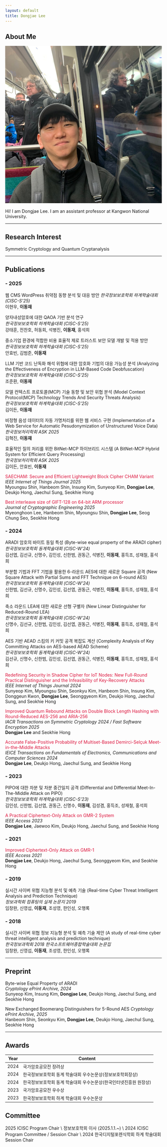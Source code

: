 ```yaml
---
layout: default
title: Dongjae Lee
---
```


## About Me

<img class="profile-picture" src="face.jpg">

Hi! I am Dongjae Lee. I am an assistant professor at Kangwon National University.

---

## Research Interest

Symmetric Cryptology and Quantum Cryptanalysis

---

## Publications

### - 2025

웹 CMS WordPress 취약점 동향 분석 및 대응 방안
*한국정보보호학회 하계학술대회 (CISC-S'25)*  
이현우, **이동재**  

양자내성암호에 대한 QAOA 기반 분석 연구  
*한국정보보호학회 하계학술대회 (CISC-S'25)*  
강태훈, 전찬호, 허동회, 석병진, **이동재**, 홍석희  

중소기업 환경에 적합한 비용 효율적 제로 트러스트 보안 모델 개발 및 적용 방안  
*한국정보보호학회 하계학술대회 (CISC-S'25)*  
안효빈, 김범준, **이동재**

LLM 기반 코드 난독화 해석 위협에 대한 암호화 기법의 대응 가능성 분석 (Analyzing the Effectiveness of Encryption in LLM-Based Code Deobfuscation)  
*한국정보보호학회 하계학술대회 (CISC-S'25)*  
조준환, **이동재**

모델 컨텍스트 프로토콜(MCP) 기술 동향 및 보안 위협 분석 (Model Context Protocol(MCP) Technology Trends And Security Threats Analysis)  
*한국정보보호학회 하계학술대회 (CISC-S'25)*  
김이든, **이동재**

비정형 음성 데이터의 자동 가명처리를 위한 웹 서비스 구현 (Implementation of a Web Service for Automatic Pesudonymization of Unstructured Voice Data)  
*한국정보처리학회 ASK 2025*  
김혁진, **이동재**  

효율적인 질의 처리를 위한 BitNet-MCP 하이브리드 시스템 (A BitNet-MCP Hybrid System for Efficient Query Processing)  
*한국정보처리학회 ASK 2025*  
김이든, 안효빈, **이동재**  

<span style="color:crimson"> SAECHAM: Secure and Efficient Lightweight Block Cipher CHAM Variant </span>  
*IEEE Internet of Things Journal 2025*  
Myoungsu Shin, Hanbeom Shin, Insung Kim, Sunyeop Kim, **Dongjae Lee**, Deukjo Hong, Jaechul Sung, Seokhie Hong  

<span style="color:crimson"> Best interleave size of GIFT-128 on 64-bit ARM processor </span>  
*Journal of Cryptographic Engineering 2025*  
Myeonghoon Lee, Hanbeom Shin, Myoungsu Shin, **Dongjae Lee**, Seog Chung Seo, Seokhie Hong  

### - 2024

ARADI 암호의 바이트 동일 특성 (Byte-wise equal property of the ARADI cipher)  
*한국정보보호학회 동계학술대회 (CISC-W'24)*  
김선엽, 김선규, 신명수, 김인성, 신한범, 권동근, 석병진, **이동재**, 홍득조, 성재철, 홍석희  

부분합 기법과 FFT 기법을 활용한 6-라운드 AES에 대한 새로운 Square 공격 (New Square Attack with Partial Sums and FFT Technique on 6-round AES)  
*한국정보보호학회 동계학술대회 (CISC-W'24)*  
신한범, 김선규, 신명수, 김인성, 김선엽, 권동근, 석병진, **이동재**, 홍득조, 성재철, 홍석희  <br>

축소 라운드 LEA에 대한 새로운 선형 구별자 (New Linear Distinguisher for Reduced-Round LEA)  
*한국정보보호학회 동계학술대회 (CISC-W'24)*  
신명수, 김선규, 신한범, 김인성, 김선엽, 권동근, 석병진, **이동재**, 홍득조, 성재철, 홍석희  

AES 기반 AEAD 스킴의 키 커밋 공격 복잡도 계산 (Complexity Analysis of Key Committing Attacks on AES-based AEAD Scheme)  
*한국정보보호학회 동계학술대회 (CISC-W'24)*  
김선규, 신명수, 신한범, 김인성, 김선엽, 권동근, 석병진, **이동재**, 홍득조, 성재철, 홍석희  

<span style="color:crimson"> Redefining Security in Shadow Cipher for IoT Nodes: New Full-Round Practical Distinguisher and the Infeasibility of Key-Recovery Attacks </span>  
*IEEE Internet of Things Journal 2024*  
Sunyeop Kim, Myoungsu Shin, Seonkyu Kim, Hanbeom Shin, Insung Kim, Donggeun Kwon, **Dongjae Lee**, Seonggyeom Kim, Deukjo Hong, Jaechul Sung, and Seokhie Hong  

<span style="color:crimson"> Improved Quantum Rebound Attacks on Double Block Length Hashing with Round-Reduced AES-256 and ARIA-256 </span>  
*IACR Transactions on Symmetric Cryptology 2024 / Fast Software Encryption 2025*  
**Dongjae Lee** and Seokhie Hong  

<span style="color:crimson"> Accurate False-Positive Probability of Multiset-Based Demirci-Selçuk Meet-in-the-Middle Attacks </span>  
*IEICE Transactions on Fundamentals of Electronics, Communications and Computer Sciences 2024*  
**Dongjae Lee**, Deukjo Hong, Jaechul Sung, and Seokhie Hong  

### - 2023

PIPO에 대한 차분 및 차분 중간일치 공격 (Differential and Differential Meet-In-The-Middle Attack on PIPO)  
*한국정보보호학회 하계학술대회 (CISC-S'23)*  
김인성, 신한범, 김선엽, 권동근, 신명수, **이동재**, 김성겸, 홍득조, 성재철, 홍석희  

<span style="color:crimson"> A Practical Ciphertext-Only Attack on GMR-2 System </span>  
*IEEE Access 2023*  
**Dongjae Lee**, Jaewoo Kim, Deukjo Hong, Jaechul Sung, and Seokhie Hong  

### - 2021

<span style="color:crimson"> Improved Ciphertext-Only Attack on GMR-1 </span>  
*IEEE Access 2021*  
**Dongjae Lee**, Deukjo Hong, Jaechul Sung, Seonggyeom Kim, and Seokhie Hong  

### - 2019

실시간 사이버 위협 지능형 분석 및 예측 기술 (Real-time Cyber Threat Intelligent Analysis and Prediction Technique)  
*정보과학회 컴퓨팅의 실제 논문지 2019*  
임창완, 신영섭, **이동재**, 조성영, 한인성, 오행록  

### - 2018

실시간 사이버 위협 정보 지능형 분석 및 예측 기술 제안 (A study of real-time cyber threat intelligent analysis and prediction technique)  
*한국정보과학회 2018 한국소프트웨어종합학술대회 논문집*  
임창완, 신영섭, **이동재**, 조성영, 한인성, 오행록  

---

## Preprint

Byte-wise Equal Property of ARADI  
*Cryptology ePrint Archive, 2024*  
Sunyeop Kim, Insung Kim, **Dongjae Lee**, Deukjo Hong, Jaechul Sung, and Seokhie Hong  

New Exchanged Boomerang Distinguishers for 5-Round AES
*Cryptology ePrint Archive, 2025*  
Hanbeom Shin, Seonkyu Kim, **Dongjae Lee**, Deukjo Hong, Jaechul Sung, Seokhie Hong

---

## Awards

Year | Content 
-----|-------
2024 | 국가암호공모전 장려상
2024 | 한국정보보호학회 동계 학술대회 우수논문상(정보보호학회장상)
2024 | 한국정보보호학회 동계 학술대회 우수논문상(한국인터넷진흥원 원장상)
2023 | 국가암호공모전 우수상
2023 | 한국정보보호학회 하계 학술대회 우수논문상

## Committee
2025 ICISC Program Chair \\
정보보호학회 이사 (2025.1.1.~) \\
2024 ICISC Program Committee / Session Chair \\
2024 한국디지털포렌식학회 하계 학술대회 Session Chair
